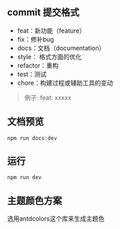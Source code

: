 ## commit 提交格式
+ feat：新功能（feature）
+ fix：修补bug
+ docs：文档（documentation）
+ style： 格式方面的优化
+ refactor：重构
+ test：测试
+ chore：构建过程或辅助工具的变动
> 例子:    feat: xxxxx


## 文档预览
```
npm run docs:dev
```

## 运行
```
npm run dev
```

## 主题颜色方案

选用antdcolors这个库来生成主题色
